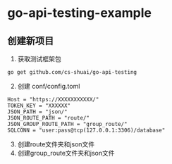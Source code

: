 # go-api-testing-example

## 创建新项目
1. 获取测试框架包
```
go get github.com/cs-shuai/go-api-testing
```
2. 创建 conf/config.toml
```
Host = "https://XXXXXXXXXXX/"
TOKEN_KEY = "XXXXXX"
JSON_PATH = "json/"
JSON_ROUTE_PATH = "route/"
JSON_GROUP_ROUTE_PATH = "group_route/"
SQLCONN = "user:pass@tcp(127.0.0.1:3306)/database"
```
3. 创建route文件夹和json文件
4. 创建group_route文件夹和json文件
